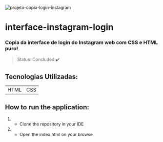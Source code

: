 ![projeto-copia-login-instagram](https://user-images.githubusercontent.com/93391317/197420220-5f46c359-a299-4541-8d78-f9982ef303f4.png)
# interface-instagram-login
 ### Copia da interface de login do Instagram web com CSS e HTML puro!

 > Status: Concluded ✔️

## Tecnologias Utilizadas: 

<table>
  <tr>
    <td>HTML</td>
    <td>CSS</td>
  </tr>
</table>

## How to run the application:

1. - Clone the repository in your IDE
2. - Open the index.html on your browse
